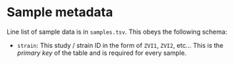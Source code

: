 # Sample metadata

Line list of sample data is in `samples.tsv`. This obeys the following schema:

* `strain`: This study / strain ID in the form of `ZVI1`, `ZVI2`, etc... This is the *primary key* of the table and is required for every sample.
